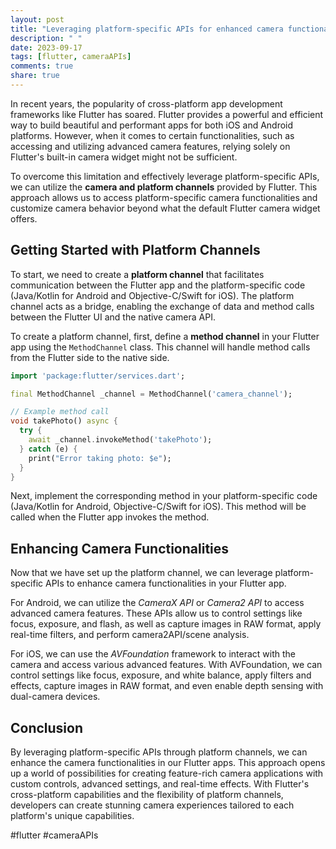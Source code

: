 ```yaml
---
layout: post
title: "Leveraging platform-specific APIs for enhanced camera functionalities in Flutter."
description: " "
date: 2023-09-17
tags: [flutter, cameraAPIs]
comments: true
share: true
---
```


In recent years, the popularity of cross-platform app development frameworks like Flutter has soared. Flutter provides a powerful and efficient way to build beautiful and performant apps for both iOS and Android platforms. However, when it comes to certain functionalities, such as accessing and utilizing advanced camera features, relying solely on Flutter's built-in camera widget might not be sufficient.

To overcome this limitation and effectively leverage platform-specific APIs, we can utilize the **camera and platform channels** provided by Flutter. This approach allows us to access platform-specific camera functionalities and customize camera behavior beyond what the default Flutter camera widget offers.

## Getting Started with Platform Channels

To start, we need to create a **platform channel** that facilitates communication between the Flutter app and the platform-specific code (Java/Kotlin for Android and Objective-C/Swift for iOS). The platform channel acts as a bridge, enabling the exchange of data and method calls between the Flutter UI and the native camera API.

To create a platform channel, first, define a **method channel** in your Flutter app using the `MethodChannel` class. This channel will handle method calls from the Flutter side to the native side.

```dart
import 'package:flutter/services.dart';

final MethodChannel _channel = MethodChannel('camera_channel');

// Example method call
void takePhoto() async {
  try {
    await _channel.invokeMethod('takePhoto');
  } catch (e) {
    print("Error taking photo: $e");
  }
}
```

Next, implement the corresponding method in your platform-specific code (Java/Kotlin for Android, Objective-C/Swift for iOS). This method will be called when the Flutter app invokes the method.

## Enhancing Camera Functionalities

Now that we have set up the platform channel, we can leverage platform-specific APIs to enhance camera functionalities in your Flutter app.

For Android, we can utilize the *CameraX API* or *Camera2 API* to access advanced camera features. These APIs allow us to control settings like focus, exposure, and flash, as well as capture images in RAW format, apply real-time filters, and perform camera2API/scene analysis.

For iOS, we can use the *AVFoundation* framework to interact with the camera and access various advanced features. With AVFoundation, we can control settings like focus, exposure, and white balance, apply filters and effects, capture images in RAW format, and even enable depth sensing with dual-camera devices.

## Conclusion

By leveraging platform-specific APIs through platform channels, we can enhance the camera functionalities in our Flutter apps. This approach opens up a world of possibilities for creating feature-rich camera applications with custom controls, advanced settings, and real-time effects. With Flutter's cross-platform capabilities and the flexibility of platform channels, developers can create stunning camera experiences tailored to each platform's unique capabilities.

#flutter #cameraAPIs
